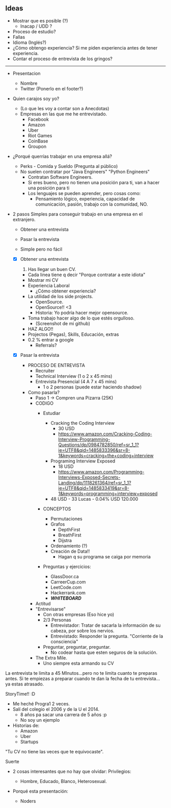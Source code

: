 ## Ideas

- Mostrar que es posible (?)
  - Inacap / UDD ?
- Proceso de estudio?
- Fallas
- Idioma (Inglés?)
- ¿Cómo obtengo experiencia? Si me piden experiencia antes de tener experiencia.
- Contar el proceso de entrevista de los gringos?


--------


- Presentacion
  - Nombre
  - Twitter (Ponerlo en el footer?)

- Quien carajos soy yo?
  - (Lo que les voy a contar son a Anecdotas)
  - Empresas en las que me he entrevistado.
    - Facebook
    - Amazon
    - Uber
    - Riot Games
    - CoinBase
    - Groupon

- ¿Porqué querrías trabajar en una empresa allá?
  - Perks - Comida y Sueldo (Pregunta al público)
  - No suelen contratar por "Java Engineers" "Python Engineers"
    - Contratan Software Engineers.
    - Si eres bueno, pero no tienen una posición para ti, van a hacer una posición para ti
    - Los lenguajes se pueden aprender, pero cosas como:
      - Pensamiento lógico, experiencia, capacidad de comunicación, pasión, trabajo con la comunidad, NO.


- 2 pasos Simples para conseguir trabajo en una empresa en el extranjero.
  - Obtener una entrevista
  - Pasar la entrevista

  - Simple pero no fácil

  - [x] Obtener una entrevista
    1. Has llegar un buen CV.
      - Cada linea tiene q decir "Porque contratar a este idiota"
      - Mostrar mi CV
      - Experiencia Laboral
        - ¿Cómo obtener experiencia?
      - La utilidad de los side projects.
        - OpenSource.
        - OpenSource!! <3
        - Historia: Yo podría hacer mejor opensource.
      - Toma trabajo hacer algo de lo que estés orgulloso.
        - (Screenshot de mi github)
      - HAZ ALGO!!
      - Projectos (Pegas), Skills, Educación, extras
    - 0.2 % entrar a google
      - Referrals?

  - [x] Pasar la entrevista
    - PROCESO DE ENTREVISTA
      - Recruiter
      - Technical Interview (1 o 2 x 45 mins)
      - Entrevista Presencial (4 A 7 x 45 mins)
        - 1 o 2 personas (puede estar haciendo shadow)
    - Como pasarla?
      - Paso 1 -> Compren una Pizarra (25K)
      - CODIGO
        - Estudiar
          - Cracking the Coding Interview
            - 30 USD
            - https://www.amazon.com/Cracking-Coding-Interview-Programming-Questions/dp/0984782850/ref=sr_1_1?ie=UTF8&qid=1485833396&sr=8-1&keywords=cracking+the+coding+interview
          - Programing Interview Exposed
            - 18 USD
            - https://www.amazon.com/Programming-Interviews-Exposed-Secrets-Landing/dp/1118261364/ref=sr_1_1?ie=UTF8&qid=1485833419&sr=8-1&keywords=programming+interview+exposed
          - 48 USD - 33 Lucas -  0.04% USD 120.000
        - CONCEPTOS
          - Permutaciones
          - Grafos
            - DepthFirst
            - BreathFirst
            - Dijstra
          - Ordenamiento (?)
          - Creación de Data!!
            - Hagan q su programa se caiga por memoria

        - Preguntas y ejercicios:
          - GlassDoor.ca
          - CarreerCup.com
          - LeetCode.com
          - Hackerrank.com
          - ***WHITEBOARD***
      - Actitud
      - "Entrevisarse"
        - Con otras empresas (Eso hice yo)
        - 2/3 Personas
          - Entrevistador: Tratar de sacarla la información de su cabeza, por sobre los nervios.
          - Entrevistado: Responder la pregunta. "Corriente de la consciencia"
        - Preguntar, preguntar, preguntar.
          - No codear hasta que esten seguros de la solución.
      - The Extra Mile.
        - Uno siempre esta armando su CV

La entrevista te limita a 45 MInutos...pero no te limita cuanto te preparas antes.
Si te empiezas a preparar cuando te dan la fecha de tu entrevista... ya estas atrasado.

StoryTime!! :D
  - Me heché Progra1 2 veces.
  - Salí del colegio el 2006 y de la U el 2014.
    - 8 años pa sacar una carrera de 5 años :p
    - No soy un ejemplo
  - Historias de:
    - Amazon
    - Uber
    - Startups

"Tu CV no tiene las veces que te equivocaste".

Suerte

- 2 cosas interesantes que no hay que olvidar:
  Privilegios:
    - Hombre, Educado, Blanco, Heterosexual.

- Porqué esta presentación:
  - Noders
